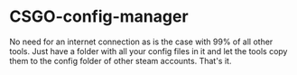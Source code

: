 # CSGO-config-manager

No need for an internet connection as is the case with 99% of all other tools.
Just have a folder with all your config files in it and let the tools copy them to the config folder of other steam accounts.
That's it.
